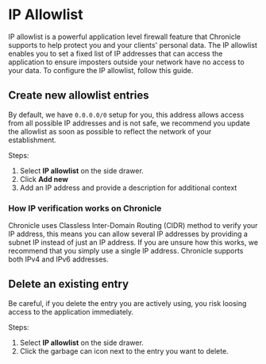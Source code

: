 # IP Allowlist

IP allowlist is a powerful application level firewall feature that Chronicle supports to help protect you and your clients' personal data. The IP allowlist enables you to set a fixed list of IP addresses that can access the application to ensure imposters outside your network have no access to your data. To configure the IP allowlist, follow this guide.

## Create new allowlist entries

By default, we have `0.0.0.0/0` setup for you, this address allows access from all possible IP addresses and is not safe, we recommend you update the allowlist as soon as possible to reflect the network of your establishment.

Steps:

1. Select **IP allowlist** on the side drawer.
2. Click **Add new**
3. Add an IP address and provide a description for additional context

### How IP verification works on Chronicle

Chronicle uses Classless Inter-Domain Routing (CIDR) method to verify your IP address, this means you can allow several IP addresses by providing a subnet IP instead of just an IP address. If you are unsure how this works, we recommend that you simply use a single IP address. Chronicle supports both IPv4 and IPv6 addresses.

## Delete an existing entry

Be careful, if you delete the entry you are actively using, you risk loosing access to the application immediately.

Steps:

1. Select **IP allowlist** on the side drawer.
2. Click the garbage can icon next to the entry you want to delete.
